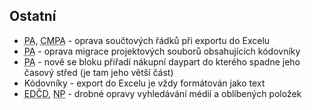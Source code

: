 ﻿---
categories: [fenix]
layout: fenix
---
 
## Ostatní
<ul>
<li><abbr title="Postanalýza">PA</abbr>, <abbr title="Crossmediální postanalýza">CMPA</abbr> - oprava součtových řádků při exportu do Excelu </li>
<li><abbr title="Postanalýza">PA</abbr> - oprava migrace projektových souborů obsahujících kódovníky</li>
<li><abbr title="Postanalýza">PA</abbr> - nově se bloku přiřadí nákupní daypart do kterého spadne jeho časový střed (je tam jeho větší část)</li>
<li>Kódovníky - export do Excelu je vždy formátován jako text</li>
<li><abbr title="Editor definic částí dnů">EDČD</abbr>, <abbr title="Nákupní podmínky">NP</abbr> - drobné opravy vyhledávání médií a oblíbených položek</li>
</ul>
